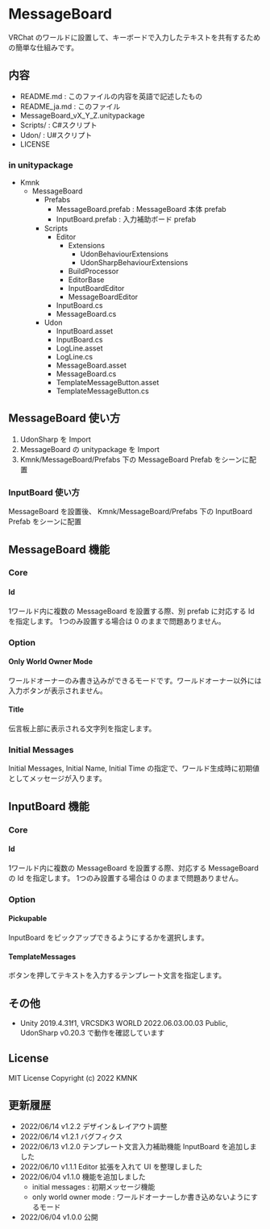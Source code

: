 # MessageBoard
VRChat のワールドに設置して、キーボードで入力したテキストを共有するための簡単な仕組みです。

## 内容
- README.md : このファイルの内容を英語で記述したもの
- README_ja.md : このファイル
- MessageBoard_vX_Y_Z.unitypackage
- Scripts/ : C#スクリプト
- Udon/ : U#スクリプト
- LICENSE

### in unitypackage
* Kmnk
    * MessageBoard
        * Prefabs
            - MessageBoard.prefab : MessageBoard 本体 prefab
            - InputBoard.prefab : 入力補助ボード prefab
        * Scripts
            * Editor
                * Extensions
                    - UdonBehaviourExtensions
                    - UdonSharpBehaviourExtensions
                - BuildProcessor
                - EditorBase
                - InputBoardEditor
                - MessageBoardEditor
            - InputBoard.cs
            - MessageBoard.cs
        * Udon
            - InputBoard.asset
            - InputBoard.cs
            - LogLine.asset
            - LogLine.cs
            - MessageBoard.asset
            - MessageBoard.cs
            - TemplateMessageButton.asset
            - TemplateMessageButton.cs

## MessageBoard 使い方
1. UdonSharp を Import
2. MessageBoard の unitypackage を Import
3. Kmnk/MessageBoard/Prefabs 下の MessageBoard Prefab をシーンに配置

### InputBoard 使い方
MessageBoard を設置後、 Kmnk/MessageBoard/Prefabs 下の InputBoard Prefab をシーンに配置

## MessageBoard 機能
### Core
#### Id
1ワールド内に複数の MessageBoard を設置する際、別 prefab に対応する Id を指定します。
1つのみ設置する場合は 0 のままで問題ありません。

### Option
#### Only World Owner Mode
ワールドオーナーのみ書き込みができるモードです。ワールドオーナー以外には入力ボタンが表示されません。

#### Title
伝言板上部に表示される文字列を指定します。

### Initial Messages
Initial Messages, Initial Name, Initial Time の指定で、ワールド生成時に初期値としてメッセージが入ります。

## InputBoard 機能
### Core
#### Id
1ワールド内に複数の MessageBoard を設置する際、対応する MessageBoard の Id を指定します。
1つのみ設置する場合は 0 のままで問題ありません。

### Option
#### Pickupable
InputBoard をピックアップできるようにするかを選択します。

#### TemplateMessages
ボタンを押してテキストを入力するテンプレート文言を指定します。

## その他
- Unity 2019.4.31f1, VRCSDK3 WORLD 2022.06.03.00.03 Public, UdonSharp v0.20.3 で動作を確認しています

## License
MIT License
Copyright (c) 2022 KMNK

## 更新履歴
- 2022/06/14 v1.2.2 デザイン＆レイアウト調整
- 2022/06/14 v1.2.1 バグフィクス
- 2022/06/13 v1.2.0 テンプレート文言入力補助機能 InputBoard を追加しました
- 2022/06/10 v1.1.1 Editor 拡張を入れて UI を整理しました
- 2022/06/04 v1.1.0 機能を追加しました
    - initial messages : 初期メッセージ機能
    - only world owner mode : ワールドオーナーしか書き込めないようにするモード
- 2022/06/04 v1.0.0 公開